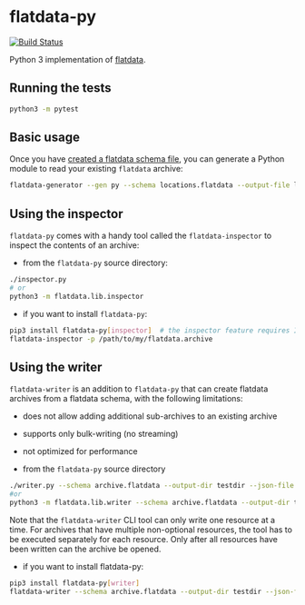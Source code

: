 # flatdata-py

[![Build Status](https://api.travis-ci.com/heremaps/flatdata.svg?branch=master)](https://travis-ci.com/heremaps/flatdata/)

Python 3 implementation of [flatdata](https://github.com/heremaps/flatdata).

## Running the tests

```sh
python3 -m pytest
```

## Basic usage

Once you have [created a flatdata schema file](../README.md#creating-a-schema), you can generate a Python module to read your existing `flatdata` archive:

```sh
flatdata-generator --gen py --schema locations.flatdata --output-file locations.py
```

## Using the inspector

`flatdata-py` comes with a handy tool called the `flatdata-inspector` to inspect the contents of an archive:

* from the `flatdata-py` source directory:

```sh
./inspector.py
# or
python3 -m flatdata.lib.inspector
```

* if you want to install `flatdata-py`:

```sh
pip3 install flatdata-py[inspector]  # the inspector feature requires IPython
flatdata-inspector -p /path/to/my/flatdata.archive
```

## Using the writer

`flatdata-writer` is an addition to `flatdata-py` that can create flatdata archives from a flatdata schema, with the following limitations:
* does not allow adding additional sub-archives to an existing archive
* supports only bulk-writing (no streaming)
* not optimized for performance

* from the `flatdata-py` source directory

```sh
./writer.py --schema archive.flatdata --output-dir testdir --json-file data.json --resource-name resourcename
#or
python3 -m flatdata.lib.writer --schema archive.flatdata --output-dir testdir --json-file data.json --resource-name resourcename
```

Note that the `flatdata-writer` CLI tool can only write one resource at a time. For archives that have multiple non-optional
resources, the tool has to be executed separately for each resource. Only after all resources have been written can the archive be opened.

* if you want to install flatdata-py:

```sh
pip3 install flatdata-py[writer]
flatdata-writer --schema archive.flatdata --output-dir testdir --json-file data.json --resource-name resourcename
```
